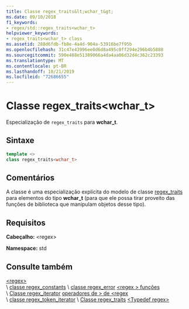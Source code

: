 ```yaml
---
title: Classe regex_traits&lt;wchar_t&gt;
ms.date: 09/10/2018
f1_keywords:
- regex/std::regex_traits<wchar_t>
helpviewer_keywords:
- regex_traits<wchar_t> class
ms.assetid: 288d6fdb-fb8e-4a4d-904a-53916be7f95b
ms.openlocfilehash: 31c47e43996ee0d6d8a495c0ff294e296b4b5888
ms.sourcegitcommit: 590e488e51389066a4da4aa06d32d4c362c23393
ms.translationtype: MT
ms.contentlocale: pt-BR
ms.lasthandoff: 10/21/2019
ms.locfileid: "72686655"
---
```

# <a name="regex_traitsltwchar_tgt-class"></a>Classe regex_traits&lt;wchar_t&gt;

Especialização de `regex_traits` para **wchar_t**.

## <a name="syntax"></a>Sintaxe

```cpp
template <>
class regex_traits<wchar_t>
```

## <a name="remarks"></a>Comentários

A classe é uma especialização explícita do modelo de classe [regex_traits](../standard-library/regex-traits-class.md) para elementos do tipo **wchar_t** (para que ele possa tirar proveito das funções de biblioteca que manipulam objetos desse tipo).

## <a name="requirements"></a>Requisitos

**Cabeçalho:** \<regex>

**Namespace:** std

## <a name="see-also"></a>Consulte também

[\<regex>](../standard-library/regex.md)\
\ [classe regex_constants](../standard-library/regex-constants-class.md)
\ [classe regex_error](../standard-library/regex-error-class.md)
[\<regex > funções](../standard-library/regex-functions.md) \
\ [Classe regex_iterator](../standard-library/regex-iterator-class.md)
[operadores de > de \<regex](../standard-library/regex-operators.md) \
\ [classe regex_token_iterator](../standard-library/regex-token-iterator-class.md)
\ [Classe regex_traits](../standard-library/regex-traits-class.md)
[\<Typedef regex>](../standard-library/regex-typedefs.md)

